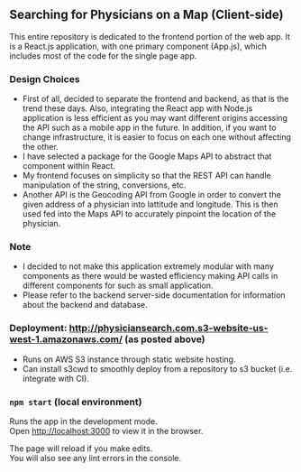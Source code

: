 ## Searching for Physicians on a Map (Client-side)

This entire repository is dedicated to the frontend portion of the web app. It is a React.js application, with one primary component (App.js), which includes most of the code for the single page app.

### Design Choices
- First of all, decided to separate the frontend and backend, as that is the trend these days. Also, integrating the React app with Node.js application is less efficient as you may want different origins accessing the API such as a mobile app in the future. In addition, if you want to change infrastructure, it is easier to focus on each one without affecting the other. 
- I have selected a package for the Google Maps API to abstract that component within React.
- My frontend focuses on simplicity so that the REST API can handle manipulation of the string, conversions, etc. 
- Another API is the Geocoding API from Google in order to convert the given address of a physician into lattitude and longitude. This is then used fed into the Maps API to accurately pinpoint the location of the physician.

### Note
- I decided to not make this application extremely modular with many components as there would be wasted efficiency making API calls in different components for such as small application.
- Please refer to the backend server-side documentation for information about the backend and database.


### Deployment: http://physiciansearch.com.s3-website-us-west-1.amazonaws.com/ (as posted above)
- Runs on AWS S3 instance through static website hosting.
- Can install s3cwd to smoothly deploy from a repository to s3 bucket (i.e. integrate with CI).


### `npm start` (local environment)

Runs the app in the development mode.<br>
Open [http://localhost:3000](http://localhost:3000) to view it in the browser.

The page will reload if you make edits.<br>
You will also see any lint errors in the console.

